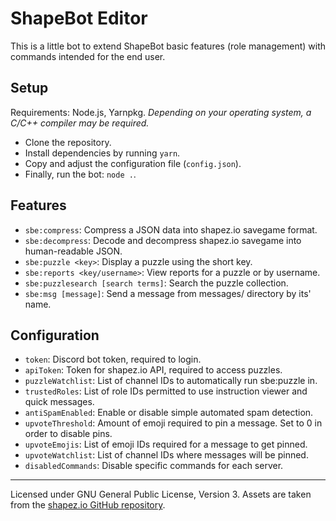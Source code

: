 # ShapeBot Editor

This is a little bot to extend ShapeBot basic features (role management) with
commands intended for the end user.

## Setup

Requirements: Node.js, Yarnpkg. _Depending on your operating system, a C/C++
compiler may be required._

-   Clone the repository.
-   Install dependencies by running `yarn`.
-   Copy and adjust the configuration file (`config.json`).
-   Finally, run the bot: `node .`.

## Features

-   `sbe:compress`: Compress a JSON data into shapez.io savegame format.
-   `sbe:decompress`: Decode and decompress shapez.io savegame into
    human-readable JSON.
-   `sbe:puzzle <key>`: Display a puzzle using the short key.
-   `sbe:reports <key/username>`: View reports for a puzzle or by username.
-   `sbe:puzzlesearch [search terms]`: Search the puzzle collection.
-   `sbe:msg [message]`: Send a message from messages/ directory by its' name.

## Configuration

-   `token`: Discord bot token, required to login.
-   `apiToken`: Token for shapez.io API, required to access puzzles.
-   `puzzleWatchlist`: List of channel IDs to automatically run sbe:puzzle in.
-   `trustedRoles`: List of role IDs permitted to use instruction viewer and
    quick messages.
-   `antiSpamEnabled`: Enable or disable simple automated spam detection.
-   `upvoteThreshold`: Amount of emoji required to pin a message. Set to 0
    in order to disable pins.
-   `upvoteEmojis`: List of emoji IDs required for a message to get pinned.
-   `upvoteWatchlist`: List of channel IDs where messages will be pinned.
-   `disabledCommands`: Disable specific commands for each server.

---

Licensed under GNU General Public License, Version 3. Assets are taken from
the [shapez.io GitHub repository](https://github.com/tobspr/shapez.io).
